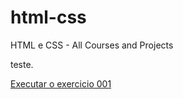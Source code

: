 # html-css
 HTML e CSS - All Courses and Projects

teste.

<a href="https://jordaobrunowiezel.github.io/html-css/Curso em Video/M%C3%B3dulo%201/Exercicios/ex01/index.html"> Executar o exercicio 001</a>
